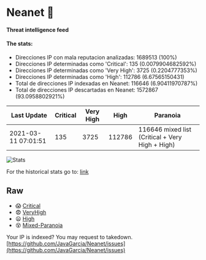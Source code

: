 # Neanet :hocho:
#### Threat intelligence feed
#### The stats:

- Direcciones IP con mala reputacion analizadas: 1689513 (100%)
- Direcciones IP determinadas como 'Critical':  135 (0.0079904682592%)
- Direcciones IP determinadas como 'Very High':  3725 (0.2204777353%)
- Direcciones IP determinadas como 'High':  112786 (6.67565150431)
- Total de direcciones IP indexadas en Neanet:  116646 (6.90411970787%)
- Total de direcciones IP descartadas en Neanet:  1572867 (93.0958802921%)

| Last Update | Critical | Very High | High | Paranoia |
| --- | --- | --- | --- | --- |
| 2021-03-11 07:01:51 | 135 | 3725 | 112786 | 116646 mixed list (Critical + Very High + High)|

![Stats](https://docs.google.com/spreadsheets/d/e/2PACX-1vSnaNMIXVabIpDJjufMlzH7poXnshF3mgd8Is1g9ytUEzVsP5my4Trn8f-xkoLLQ38xpL3HtmUexLo6/pubchart?oid=501124687&format=image)

For the historical stats go to: [link](/stats.csv)
## Raw
- :scream: [Critical](https://raw.githubusercontent.com/JavaGarcia/Neanet/master/blacklists/neanet_critical.txt)
- :fearful: [VeryHigh](https://raw.githubusercontent.com/JavaGarcia/Neanet/master/blacklists/neanet_veryHigh.txtt)
- :frowning: [High](https://raw.githubusercontent.com/JavaGarcia/Neanet/master/blacklists/neanet_high.txt)
- :dizzy_face: [Mixed-Paranoia](https://raw.githubusercontent.com/JavaGarcia/Neanet/master/blacklists/neanet_all.txt)


Your IP is indexed? You may request to takedown. [https://github.com/JavaGarcia/Neanet/issues](https://github.com/JavaGarcia/Neanet/issues)












































































































































































































































































































































































































































































































































































































































































































































































































































































































































































































































































































































































































































































































































































































































































































































































































































































































































































































































































































































































































































































































































































































































































































































































































































































































































































































































































































































































































































































































































































































































































































































































































































































































































































































































































































































































































































































































































































































































































































































































































































































































































































































































































































































































































































































































































































































































































































































































































































































































































































